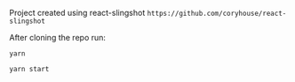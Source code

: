 Project created using react-slingshot `https://github.com/coryhouse/react-slingshot`

After cloning the repo run:

`yarn`

`yarn start`
